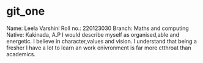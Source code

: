 # git_one
Name: Leela Varshini
Roll no.: 220123030
Branch: Maths and computing
Native: Kakinada, A.P
I would describe myself as organised,able and energetic. I believe in character,values and vision. I understand that being a fresher I have a lot to learn an work enivronment is far more ctthroat than academics.
